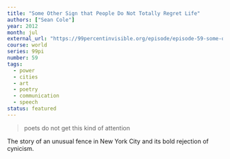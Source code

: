 ```yaml
---
title: "Some Other Sign that People Do Not Totally Regret Life"
authors: ["Sean Cole"]
year: 2012
month: jul
external_url: "https://99percentinvisible.org/episode/episode-59-some-other-sign-that-people-do-not-totally/"
course: world
series: 99pi
number: 59
tags:
  - power
  - cities
  - art
  - poetry
  - communication
  - speech
status: featured
---
```


> poets do not get this kind of attention

The story of an unusual fence in New York City and its bold rejection of cynicism.


